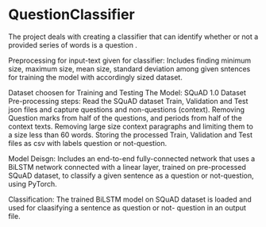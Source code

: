 # QuestionClassifier
The project deals with creating a classifier that can identify whether or not a provided series of words is a question .

Preprocessing for input-text given for classifier: Includes finding minimum size, maximum size, mean size, standard deviation                         among given sntences for training the model with accordingly sized dataset. 

Dataset choosen for Training and Testing The Model: SQuAD 1.0 Dataset
  Pre-processing steps: Read the SQuAD dataset Train, Validation and Test json files and 
                        capture questions and non-questions (context).
                        Removing Question marks from half of the questions, and periods from half of the context texts.
                        Removing large size context paragraphs and limiting them to a size less than 60 words.
                        Storing the processed Train, Validation and Test files as csv with labels question or not-question.

Model Deisgn: Includes an end-to-end fully-connected network that uses a BiLSTM network connected with a linear layer, trained                on pre-processed SQuAD dataset, to classify a given sentence as a question or not-question, using PyTorch.

Classification: The trained BiLSTM model on SQuAD dataset is loaded and used for claasifying a sentence as question or not-                   question in an output file.
                        
                        
  
